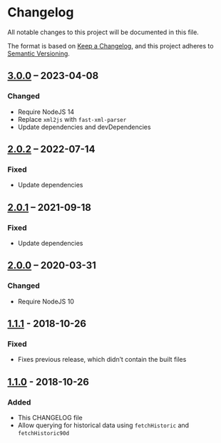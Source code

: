 # Changelog
All notable changes to this project will be documented in this file.

The format is based on [Keep a Changelog](https://keepachangelog.com/en/1.0.0/),
and this project adheres to [Semantic Versioning](https://semver.org/spec/v2.0.0.html).

## [3.0.0] – 2023-04-08
### Changed
- Require NodeJS 14
- Replace `xml2js` with `fast-xml-parser`
- Update dependencies and devDependencies

## [2.0.2] – 2022-07-14
### Fixed
- Update dependencies

## [2.0.1] – 2021-09-18
### Fixed
- Update dependencies

## [2.0.0] – 2020-03-31
### Changed
- Require NodeJS 10

## [1.1.1] - 2018-10-26
### Fixed
- Fixes previous release, which didn’t contain the built files

## [1.1.0] - 2018-10-26
### Added
- This CHANGELOG file
- Allow querying for historical data using `fetchHistoric` and `fetchHistoric90d`

[3.0.0]: https://github.com/qqilihq/ecb-euro-exchange-rates/compare/v2.0.2...v3.0.0
[2.0.2]: https://github.com/qqilihq/ecb-euro-exchange-rates/compare/v2.0.1...v2.0.2
[2.0.1]: https://github.com/qqilihq/ecb-euro-exchange-rates/compare/v2.0.0...v2.0.1
[2.0.0]: https://github.com/qqilihq/ecb-euro-exchange-rates/compare/v1.1.1...v2.0.0
[1.1.1]: https://github.com/qqilihq/ecb-euro-exchange-rates/compare/v1.1.0...v1.1.1
[1.1.0]: https://github.com/qqilihq/ecb-euro-exchange-rates/compare/v1.0.1...v1.1.0
